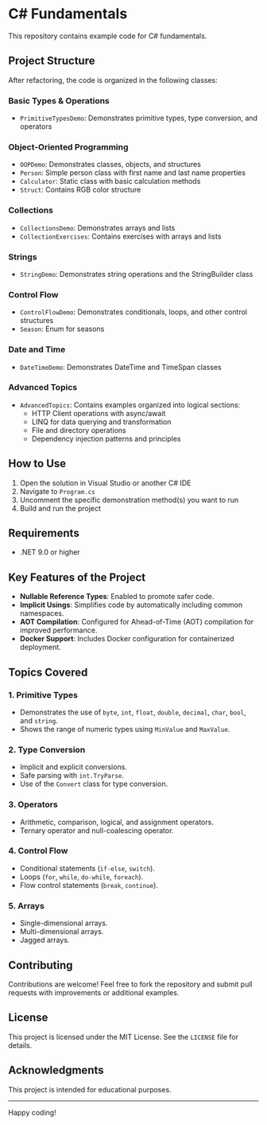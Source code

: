 # C# Fundamentals

This repository contains example code for C# fundamentals.

## Project Structure

After refactoring, the code is organized in the following classes:

### Basic Types & Operations

- `PrimitiveTypesDemo`: Demonstrates primitive types, type conversion, and operators

### Object-Oriented Programming

- `OOPDemo`: Demonstrates classes, objects, and structures
- `Person`: Simple person class with first name and last name properties
- `Calculator`: Static class with basic calculation methods
- `Struct`: Contains RGB color structure

### Collections

- `CollectionsDemo`: Demonstrates arrays and lists
- `CollectionExercises`: Contains exercises with arrays and lists

### Strings

- `StringDemo`: Demonstrates string operations and the StringBuilder class

### Control Flow

- `ControlFlowDemo`: Demonstrates conditionals, loops, and other control structures
- `Season`: Enum for seasons

### Date and Time

- `DateTimeDemo`: Demonstrates DateTime and TimeSpan classes

### Advanced Topics

- `AdvancedTopics`: Contains examples organized into logical sections:
  - HTTP Client operations with async/await
  - LINQ for data querying and transformation
  - File and directory operations
  - Dependency injection patterns and principles

## How to Use

1. Open the solution in Visual Studio or another C# IDE
2. Navigate to `Program.cs`
3. Uncomment the specific demonstration method(s) you want to run
4. Build and run the project

## Requirements

- .NET 9.0 or higher

## Key Features of the Project

- **Nullable Reference Types**: Enabled to promote safer code.
- **Implicit Usings**: Simplifies code by automatically including common namespaces.
- **AOT Compilation**: Configured for Ahead-of-Time (AOT) compilation for improved performance.
- **Docker Support**: Includes Docker configuration for containerized deployment.

## Topics Covered

### 1. Primitive Types

- Demonstrates the use of `byte`, `int`, `float`, `double`, `decimal`, `char`, `bool`, and `string`.
- Shows the range of numeric types using `MinValue` and `MaxValue`.

### 2. Type Conversion

- Implicit and explicit conversions.
- Safe parsing with `int.TryParse`.
- Use of the `Convert` class for type conversion.

### 3. Operators

- Arithmetic, comparison, logical, and assignment operators.
- Ternary operator and null-coalescing operator.

### 4. Control Flow

- Conditional statements (`if-else`, `switch`).
- Loops (`for`, `while`, `do-while`, `foreach`).
- Flow control statements (`break`, `continue`).

### 5. Arrays

- Single-dimensional arrays.
- Multi-dimensional arrays.
- Jagged arrays.

## Contributing

Contributions are welcome! Feel free to fork the repository and submit pull requests with improvements or additional examples.

## License

This project is licensed under the MIT License. See the `LICENSE` file for details.

## Acknowledgments

This project is intended for educational purposes.

---

Happy coding!
